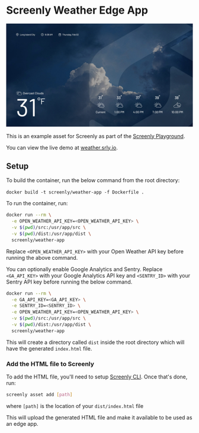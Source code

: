 # Screenly Weather Edge App

![Weather App Screenshot](https://github.com/Screenly/playground/blob/master/edge-apps/weather/src/static/images/weather-app.jpg?raw=true)

This is an example asset for Screenly as part of the [Screenly Playground](https://github.com/Screenly/playground).

You can view the live demo at [weather.srly.io](https://weather.srly.io/).

## Setup

To build the container, run the below command from the root directory:

`docker build -t screenly/weather-app -f Dockerfile .`

To run the container, run:
```bash
docker run --rm \
  -e OPEN_WEATHER_API_KEY=<OPEN_WEATHER_API_KEY> \
  -v $(pwd)/src:/usr/app/src \
  -v $(pwd)/dist:/usr/app/dist \
  screenly/weather-app
```

Replace `<OPEN_WEATHER_API_KEY>` with your Open Weather API key before running the above command.

You can optionally enable Google Analytics and Sentry. Replace `<GA_API_KEY>` with your Google Analytics API key and `<SENTRY_ID>` with your Sentry API key before running the below command.

```bash
docker run --rm \
  -e GA_API_KEY=<GA_API_KEY> \
  -e SENTRY_ID=<SENTRY_ID> \
  -e OPEN_WEATHER_API_KEY=<OPEN_WEATHER_API_KEY> \
  -v $(pwd)/src:/usr/app/src \
  -v $(pwd)/dist:/usr/app/dist \
  screenly/weather-app
```

This will create a directory called `dist` inside the root directory which will have the generated `index.html` file.

### Add the HTML file to Screenly

To add the HTML file, you'll need to setup [Screenly CLI](https://github.com/Screenly/cli).
Once that's done, run:

```bash
screenly asset add [path]
```

where `[path]` is the location of your `dist/index.html` file

This will upload the generated HTML file and make it available to be used as an edge app.
